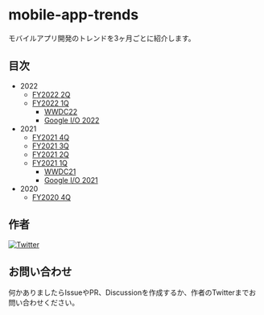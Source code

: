 # mobile-app-trends

モバイルアプリ開発のトレンドを3ヶ月ごとに紹介します。

## 目次

- 2022
  - [FY2022 2Q](./2022/2022_2q.md)
  - [FY2022 1Q](./2022/2022_1q.md)
    - [WWDC22](./2022/wwdc22.md)
    - [Google I/O 2022](./2022/google_io_2022.md)
- 2021
  - [FY2021 4Q](./2021/2021_4q.md)
  - [FY2021 3Q](./2021/2021_3q.md)
  - [FY2021 2Q](./2021/2021_2q.md)
  - [FY2021 1Q](./2021/2021_1q.md)
    - [WWDC21](./2021/wwdc21.md)
    - [Google I/O 2021](./2021/google_io_2021.md)
- 2020
  - [FY2020 4Q](./2020/2020_4q.md)

## 作者

[![Twitter](https://img.shields.io/twitter/follow/the_uhooi?style=social)](https://twitter.com/the_uhooi)

## お問い合わせ

何かありましたらIssueやPR、Discussionを作成するか、作者のTwitterまでお問い合わせください。
